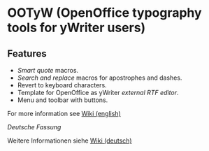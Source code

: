 # OOTyW (OpenOffice typography tools for yWriter users)

## Features

* _Smart quote_ macros.
* _Search and replace_ macros for apostrophes and dashes.
* Revert to keyboard characters.
* Template for OpenOffice as yWriter _external RTF editor_.
* Menu and toolbar with buttons.


For more information see [Wiki (english)](https://github.com/peter88213/OOTyW/wiki)

_Deutsche Fassung_

Weitere Informationen siehe [Wiki (deutsch)](https://github.com/peter88213/OOTyW/wiki/Deutsch)